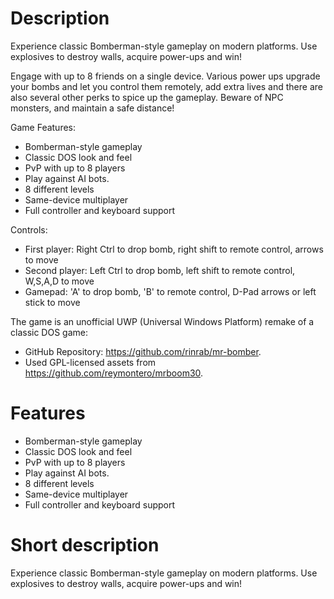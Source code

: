 # Description

Experience classic Bomberman-style gameplay on modern platforms. Use explosives to destroy walls, acquire power-ups and win!

Engage with up to 8 friends on a single device. Various power ups upgrade your bombs and let you control them remotely, add extra lives and there are also several other perks to spice up the gameplay. Beware of NPC monsters, and maintain a safe distance!

Game Features:
- Bomberman-style gameplay
- Classic DOS look and feel
- PvP with up to 8 players
- Play against AI bots.
- 8 different levels
- Same-device multiplayer
- Full controller and keyboard support

Controls:
- First player: Right Ctrl to drop bomb, right shift to remote control, arrows to move
- Second player: Left Ctrl to drop bomb, left shift to remote control, W,S,A,D to move
- Gamepad: 'A' to drop bomb, 'B' to remote control, D-Pad arrows or left stick to move

The game is an unofficial UWP (Universal Windows Platform) remake of a classic DOS game:
- GitHub Repository: https://github.com/rinrab/mr-bomber.
- Used GPL-licensed assets from https://github.com/reymontero/mrboom30.

# Features

- Bomberman-style gameplay
- Classic DOS look and feel
- PvP with up to 8 players
- Play against AI bots.
- 8 different levels
- Same-device multiplayer
- Full controller and keyboard support

# Short description

Experience classic Bomberman-style gameplay on modern platforms. Use explosives to destroy walls, acquire power-ups and win!
